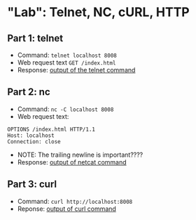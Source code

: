 # "Lab": Telnet, NC, cURL, HTTP

## Part 1: telnet
* Command: `telnet localhost 8008`
* Web request text `GET /index.html`
* Response:
[output of the telnet command](/telnet_8008_sec260.png)

## Part 2: nc
* Command: `nc -C localhost 8008`
* Web request text:
```
OPTIONS /index.html HTTP/1.1
Host: localhost
Connection: close

```
* NOTE: The trailing newline is important????
* Response:
[output of netcat command](/nc_8008_sec260.png)

## Part 3: curl
* Command: `curl http://localhost:8008`
* Reponse:
[output of curl command](/curl_8008_sec260.png)